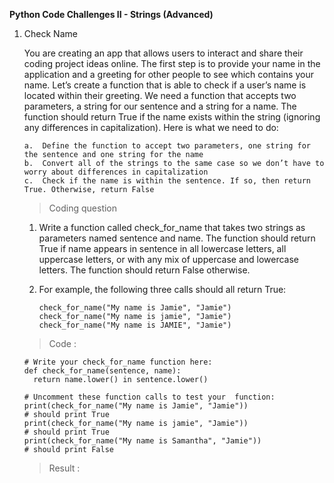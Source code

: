 **Python Code Challenges II - Strings (Advanced)**

1.  Check Name

    You are creating an app that allows users to interact and share their coding project ideas online. The first step is to provide your name in the application and a greeting for other people to see which contains your name. Let’s create a function that is able to check if a user’s name is located within their greeting. We need a function that accepts two parameters, a string for our sentence and a string for a name. The function should return True if the name exists within the string (ignoring any differences in capitalization). Here is what we need to do:

        a.  Define the function to accept two parameters, one string for the sentence and one string for the name
        b.  Convert all of the strings to the same case so we don’t have to worry about differences in capitalization
        c.  Check if the name is within the sentence. If so, then return True. Otherwise, return False

    >   Coding question

    1.  Write a function called check_for_name that takes two strings as parameters named sentence and name. The function should return True if name appears in sentence in all lowercase letters, all uppercase letters, or with any mix of uppercase and lowercase letters. The function should return False otherwise.

    2.  For example, the following three calls should all return True:
      
            check_for_name("My name is Jamie", "Jamie")
            check_for_name("My name is jamie", "Jamie")
            check_for_name("My name is JAMIE", "Jamie")

    >   Code    :

        # Write your check_for_name function here:
        def check_for_name(sentence, name):
          return name.lower() in sentence.lower()

        # Uncomment these function calls to test your  function:
        print(check_for_name("My name is Jamie", "Jamie"))
        # should print True
        print(check_for_name("My name is jamie", "Jamie"))
        # should print True
        print(check_for_name("My name is Samantha", "Jamie"))
        # should print False

    >   Result  :
